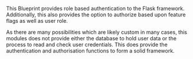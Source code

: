 This Blueprint provides role based authentication to the Flask framework.
Additionally, this also provides the option to authorize based upon feature flags as well as user role.

As there are many possibilities which are likely custom in many cases, this modules does not provide either the database to hold user data or the process to read and check user credentials. This does provide the authentication and authorisation functions to form a solid framework.